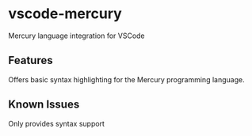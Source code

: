 # vscode-mercury

Mercury language integration for VSCode

## Features

Offers basic syntax highlighting for the Mercury programming language.

## Known Issues

Only provides syntax support
